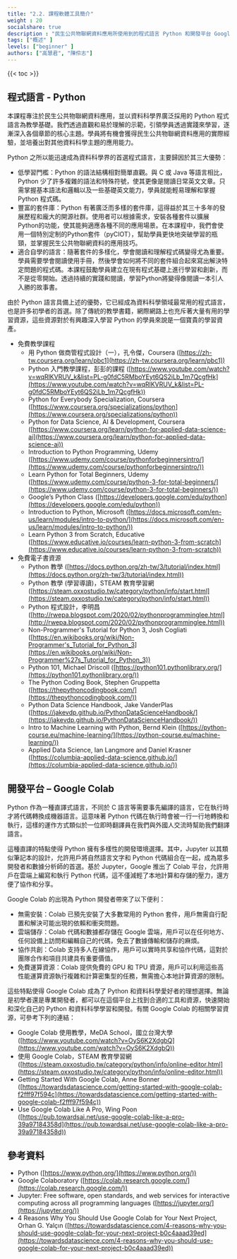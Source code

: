 ```yaml
---
title: "2.2. 課程軟體工具簡介"
weight : 20
socialshare: true
description : "民生公共物聯網資料應用所使用到的程式語言 Python 和開發平台 Google Colab 簡介"
tags: ["概述" ]
levels: ["beginner" ]
authors: ["高慧君", "陳伶志"]
---
```


{{< toc >}}


## 程式語言 - Python

本課程專注於民生公共物聯網資料應用，並以資料科學界廣泛採用的 Python 程式語言為教學基礎。我們透過直觀和易於理解的示範，引領學員透過實踐來學習，逐漸深入各個章節的核心主題。學員將有機會獲得民生公共物聯網資料應用的實際經驗，並培養出對其他資料科學主題的應用能力。

Python 之所以能迅速成為資料科學界的首選程式語言，主要歸因於其三大優勢：

- 低學習門檻：Python 的語法結構相對簡單直觀。與 C 或 Java 等語言相比，Python 少了許多複雜的語法和特殊符號，使其更像是閱讀日常英文文章。只需掌握基本語法和邏輯以及一些基礎英文能力，學員就能輕易理解和掌握 Python 程式碼。
- 豐富的套件庫：Python 有著廣泛而多樣的套件庫，這得益於其三十多年的發展歷程和龐大的開源社群。使用者可以根據需求，安裝各種套件以擴展Python的功能，使其能夠適應各種不同的應用場景。在本課程中，我們會使用一個特別定制的Python套件（pyCIOT），幫助學員更快地突破學習的瓶頸，並掌握民生公共物聯網資料的應用技巧。
- 適合自學的語言：隨著套件的多樣化，學會閱讀和理解程式碼變得尤為重要。學員需要學會閱讀使用手冊，然後學會如何將不同的套件組合起來寫出解決特定問題的程式碼。本課程鼓勵學員建立在現有程式基礎上進行學習和創新，而不是從零開始。透過持續的實踐和閱讀，學習Python將變得像閱讀一本引人入勝的故事書。

由於 Python 語言具備上述的優勢，它已經成為資料科學領域最常用的程式語言，也是許多初學者的首選。除了傳統的教學書籍，網際網路上也充斥著大量有用的學習資源，這些資源對於有興趣深入學習 Python 的學員來說是一個寶貴的學習資產。

- 免費教學課程
    - 用 Python 做商管程式設計（一），孔令傑，Coursera ([https://zh-tw.coursera.org/learn/pbc1](https://zh-tw.coursera.org/learn/pbc1))
    - Python 入門教學課程，彭彭的課程 ([https://www.youtube.com/watch?v=wqRlKVRUV_k&list=PL-g0fdC5RMboYEyt6QS2iLb_1m7QcgfHk](https://www.youtube.com/watch?v=wqRlKVRUV_k&list=PL-g0fdC5RMboYEyt6QS2iLb_1m7QcgfHk))
    - Python for Everybody Specialization, Coursera ([https://www.coursera.org/specializations/python](https://www.coursera.org/specializations/python))
    - Python for Data Science, AI & Development, Coursera ([https://www.coursera.org/learn/python-for-applied-data-science-ai](https://www.coursera.org/learn/python-for-applied-data-science-ai))
    - Introduction to Python Programming, Udemy ([https://www.udemy.com/course/pythonforbeginnersintro/](https://www.udemy.com/course/pythonforbeginnersintro/))
    - Learn Python for Total Beginners, Udemy ([https://www.udemy.com/course/python-3-for-total-beginners/](https://www.udemy.com/course/python-3-for-total-beginners/))
    - Google’s Python Class ([https://developers.google.com/edu/python](https://developers.google.com/edu/python))
    - Introduction to Python, Microsoft ([https://docs.microsoft.com/en-us/learn/modules/intro-to-python/](https://docs.microsoft.com/en-us/learn/modules/intro-to-python/))
    - Learn Python 3 from Scratch, Educative ([https://www.educative.io/courses/learn-python-3-from-scratch](https://www.educative.io/courses/learn-python-3-from-scratch))
- 免費電子書資源
    - Python 教學 ([https://docs.python.org/zh-tw/3/tutorial/index.html](https://docs.python.org/zh-tw/3/tutorial/index.html))
    - Python 教學 (學習導讀)，STEAM 教育學習網 ([https://steam.oxxostudio.tw/category/python/info/start.html](https://steam.oxxostudio.tw/category/python/info/start.html))
    - Python 程式設計，李明昌 ([http://rwepa.blogspot.com/2020/02/pythonprogramminglee.html](http://rwepa.blogspot.com/2020/02/pythonprogramminglee.html))
    - Non-Programmer's Tutorial for Python 3, Josh Cogliati ([https://en.wikibooks.org/wiki/Non-Programmer's_Tutorial_for_Python_3](https://en.wikibooks.org/wiki/Non-Programmer%27s_Tutorial_for_Python_3))
    - Python 101, Michael Driscoll ([https://python101.pythonlibrary.org/](https://python101.pythonlibrary.org/))
    - The Python Coding Book, Stephen Gruppetta ([https://thepythoncodingbook.com/](https://thepythoncodingbook.com/))
    - Python Data Science Handbook, Jake VanderPlas ([https://jakevdp.github.io/PythonDataScienceHandbook/](https://jakevdp.github.io/PythonDataScienceHandbook/))
    - Intro to Machine Learning with Python, Bernd Klein ([https://python-course.eu/machine-learning/](https://python-course.eu/machine-learning/))
    - Applied Data Science, Ian Langmore and Daniel Krasner ([https://columbia-applied-data-science.github.io/](https://columbia-applied-data-science.github.io/))

## 開發平台 – Google Colab


Python 作為一種直譯式語言，不同於 C 語言等需要事先編譯的語言，它在執行時才將代碼轉換成機器語言。這意味著 Python 代碼在執行時會被一行一行地轉換和執行，這樣的運作方式類似於一位即時翻譯員在我們與外國人交流時幫助我們翻譯語言。

這種直譯的特點使得 Python 擁有多樣性的開發環境選擇。其中，Jupyter 以其類似筆記本的設計，允許用戶將自然語言文字和 Python 代碼組合在一起，成為眾多開發者和數據分析師的首選。基於 Jupyter，Google 推出了 Colab 平台，允許用戶在雲端上編寫和執行 Python 代碼，這不僅減輕了本地計算和存儲的壓力，還方便了協作和分享。

Google Colab 的出現為 Python 開發者帶來了以下便利：

- 無需安裝：Colab 已預先安裝了大多數常用的 Python 套件，用戶無需自行配置和解決可能出現的依賴和衝突問題。
- 雲端儲存：Colab 代碼和數據都存儲在 Google 雲端，用戶可以在任何地方、任何設備上訪問和編輯自己的代碼，免去了數據傳輸和儲存的麻煩。
- 協作共創：Colab 支持多人在線協作，用戶可以實時共享和協作代碼，這對於團隊合作和項目共建具有重要價值。
- 免費運算資源：Colab 提供免費的 GPU 和 TPU 資源，用戶可以利用這些高性能運算資源執行複雜和計算密集型的任務，無需擔心本地計算資源的限制。

這些特點使得 Google Colab 成為了 Python 和資料科學愛好者的理想選擇。無論是初學者還是專業開發者，都可以在這個平台上找到合適的工具和資源，快速開始和深化自己的 Python 和資料科學學習和開發。有關 Google Colab 的相關學習資源，可參考下列的連結：

- Google Colab 使用教學，MeDA School，國立台灣大學 ([https://www.youtube.com/watch?v=OyS6K2XdgbQ](https://www.youtube.com/watch?v=OyS6K2XdgbQ))
- 使用 Google Colab，STEAM 教育學習網 ([https://steam.oxxostudio.tw/category/python/info/online-editor.html](https://steam.oxxostudio.tw/category/python/info/online-editor.html))
- Getting Started With Google Colab, Anne Bonner ([https://towardsdatascience.com/getting-started-with-google-colab-f2fff97f594c](https://towardsdatascience.com/getting-started-with-google-colab-f2fff97f594c))
- Use Google Colab Like A Pro, Wing Poon ([https://pub.towardsai.net/use-google-colab-like-a-pro-39a97184358d](https://pub.towardsai.net/use-google-colab-like-a-pro-39a97184358d))

## 參考資料

- Python ([https://www.python.org/](https://www.python.org/))
- Google Colaboratory ([https://colab.research.google.com/](https://colab.research.google.com/))
- Jupyter: Free software, open standards, and web services for interactive computing across all programming languages  ([https://jupyter.org/](https://jupyter.org/))
- 4 Reasons Why You Should Use Google Colab for Your Next Project, Orhan G. Yalçın ([https://towardsdatascience.com/4-reasons-why-you-should-use-google-colab-for-your-next-project-b0c4aaad39ed](https://towardsdatascience.com/4-reasons-why-you-should-use-google-colab-for-your-next-project-b0c4aaad39ed))
